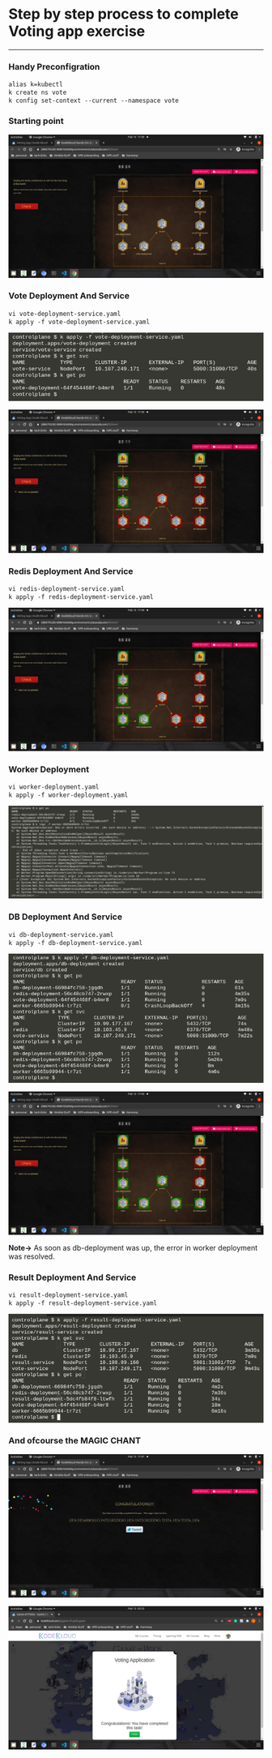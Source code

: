# Step by step process to complete Voting app exercise
---
### Handy Preconfigration
```
alias k=kubectl
k create ns vote
k config set-context --current --namespace vote
```
### Starting point
![alt START](https://github.com/sahil-sawhney/game-of-pods/blob/main/images/voting-app/start-map.png?raw=true)

### Vote Deployment And Service
```
vi vote-deployment-service.yaml
k apply -f vote-deployment-service.yaml
```
![alt VOTE PIC](https://github.com/sahil-sawhney/game-of-pods/blob/main/images/voting-app/completed-vote.png?raw=true)

![alt VOTE  MAP PIC](https://github.com/sahil-sawhney/game-of-pods/blob/main/images/voting-app/completed-vote-map.png?raw=true)

### Redis Deployment And Service
```
vi redis-deployment-service.yaml
k apply -f redis-deployment-service.yaml
```
![alt REDIS PIC](https://github.com/sahil-sawhney/game-of-pods/blob/main/images/voting-app/completed-redis-map.png?raw=true)

### Worker Deployment
```
vi worker-deployment.yaml
k apply -f worker-deployment.yaml
```
![alt WORKER ERROR PIC](https://github.com/sahil-sawhney/game-of-pods/blob/main/images/voting-app/worker-error.png?raw=true)

### DB Deployment And Service
```
vi db-deployment-service.yaml
k apply -f db-deployment-service.yaml
```
![alt DB PIC](https://github.com/sahil-sawhney/game-of-pods/blob/main/images/voting-app/completed-db.png?raw=true)

![alt DB MAP PIC](https://github.com/sahil-sawhney/game-of-pods/blob/main/images/voting-app/completed-db-map.png?raw=true)

**Note->** As soon as db-deployment was up, the error in worker deployment was resolved.

### Result Deployment And Service
```
vi result-deployment-service.yaml
k apply -f result-deployment-service.yaml
```
![alt RESULT PIC](https://github.com/sahil-sawhney/game-of-pods/blob/main/images/voting-app/completed-result.png?raw=true)

### And ofcourse the MAGIC CHANT
![alt MAGIC CHANT PIC](https://github.com/sahil-sawhney/game-of-pods/blob/main/images/voting-app/completed-map.png?raw=true)

![alt COMPLETION PIC](https://github.com/sahil-sawhney/game-of-pods/blob/main/images/voting-app/vote-app-completed.png?raw=true)